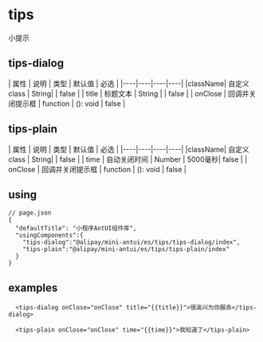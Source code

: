 # tips 

小提示

## tips-dialog

| 属性 | 说明 | 类型 | 默认值 | 必选 |
|----|----|----|----|
|className| 自定义class | String| | false |
| title | 标题文本 | String | | false |
| onClose | 回调并关闭提示框 | function | (): void | false |

## tips-plain

| 属性 | 说明 | 类型 | 默认值 | 必选 |
|----|----|----|----|
|className| 自定义class | String| | false |
| time | 自动关闭时间 | Number | 5000毫秒| false |
| onClose | 回调并关闭提示框 | function | (): void | false |

## using

```
// page.json
{
  "defaultTitle": "小程序AntUI组件库",
  "usingComponents":{
    "tips-dialog":"@alipay/mini-antui/es/tips/tips-dialog/index",
    "tips-plain":"@alipay/mini-antui/es/tips/tips-plain/index"
  }
}
```
## examples

```axml
  <tips-dialog onClose="onClose" title="{{title}}">很高兴为你服务</tips-dialog>
```
```axml
  <tips-plain onClose="onClose" time="{{time}}">我知道了</tips-plain>
```






